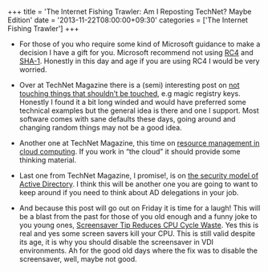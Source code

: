 +++
title = 'The Internet Fishing Trawler: Am I Reposting TechNet? Maybe Edition'
date = '2013-11-22T08:00:00+09:30'
categories = ['The Internet Fishing Trawler']
+++

* For those of you who require some kind of Microsoft guidance to make a
    decision I have a gift for you. Microsoft recommend not using
    [RC4](http://blogs.technet.com/b/srd/archive/2013/11/12/security-advisory-2868725-recommendation-to-disable-rc4.aspx)
    and
    [SHA-1](http://blogs.technet.com/b/srd/archive/2013/11/12/security-advisory-2880823-recommendation-to-discontinue-use-of-sha-1.aspx).
    Honestly in this day and age if you are using RC4 I would be very worried.

* Over at TechNet Magazine there is a (semi) interesting post on
    [not touching things that shouldn&#8217;t be touched](http://technet.microsoft.com/en-us/magazine/dn456530.aspx),
    e.g magic registry keys. Honestly I found it a bit long winded and would
    have preferred some technical examples but the general idea is there and
    one I support. Most software comes with sane defaults these days, going
    around and changing random things may not be a good idea.

* Another one at TechNet Magazine, this time on
    [resource management in cloud computing](http://technet.microsoft.com/en-us/magazine/dn456533.aspx).
    If you work in &#8220;the cloud&#8221; it should provide some thinking
    material.

* Last one from TechNet Magazine, I promise!, is on
    [the security model of Active Directory](http://technet.microsoft.com/en-us/magazine/dn451249.aspx).
    I think this will be another one you are going to want to keep around if
    you need to think about AD delegations in your job.

* And because this post will go out on Friday it is time for a laugh! This
    will be a blast from the past for those of you old enough and a funny joke
    to you young ones,
    [Screensaver Tip Reduces CPU Cycle Waste](http://technet.microsoft.com/en-us/library/cc751009.aspx).
    Yes this is real and yes some screen savers kill your CPU. This is still
    valid despite its age, it is why you should disable the screensaver in VDI
    environments. Ah for the good old days where the fix was to disable the
    screensaver, well, maybe not good.
